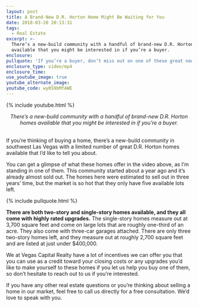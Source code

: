 ```yaml
---
layout: post
title: A Brand-New D.R. Horton Home Might Be Waiting for You
date: 2018-03-28 20:13:31
tags:
  - Real Estate
excerpt: >-
  There’s a new-build community with a handful of brand-new D.R. Horton homes
  available that you might be interested in if you’re a buyer.
enclosure:
pullquote: 'If you’re a buyer, don’t miss out on one of these great new homes.'
enclosure_type: video/mp4
enclosure_time:
use_youtube_image: true
youtube_alternate_image:
youtube_code: wy0S9bMfAWE
---
```


{% include youtube.html %}

<center><em>There&rsquo;s a new-build community with a handful of brand-new D.R. Horton homes available that you might be interested in if you&rsquo;re a buyer.</em></center>

<center>&nbsp;</center>

If you’re thinking of buying a home, there’s a new-build community in southwest Las Vegas with a limited number of great D.R. Horton homes available that I’d like to tell you about.

You can get a glimpse of what these homes offer in the video above, as I’m standing in one of them. This community started about a year ago and it’s already almost sold out. The homes here were estimated to sell out in three years’ time, but the market is so hot that they only have five available lots left.

{% include pullquote.html %}

**There are both two-story and single-story homes available, and they all come with highly rated upgrades.** The single-story homes measure out at 3,700 square feet and come on large lots that are roughly one-third of an acre. They also come with three-car garages attached. There are only three two-story homes left, and they measure out at roughly 2,700 square feet and are listed at just under $400,000.&nbsp;

We at Vegas Capital Realty have a lot of incentives we can offer you that you can use as a credit toward your closing costs or any upgrades you’d like to make yourself to these homes if you let us help you buy one of them, so don’t hesitate to reach out to us if you’re interested.&nbsp;

If you have any other real estate questions or you’re thinking about selling a home in our market, feel free to call us directly for a free consultation. We’d love to speak with you.